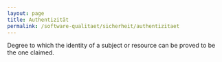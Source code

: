 ```yaml
---
layout: page
title: Authentizität
permalink: /software-qualitaet/sicherheit/authentizitaet
---
```


Degree to which the identity of a subject or resource can be proved to be the one claimed.
